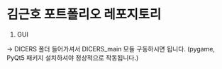 # 김근호 포트폴리오 레포지토리

1. GUI

-> DICERS 폴더 들어가셔서 DICERS_main 모듈 구동하시면 됩니다. (pygame, PyQt5 패키지 설치하셔야 정상적으로 작동됩니다.)
